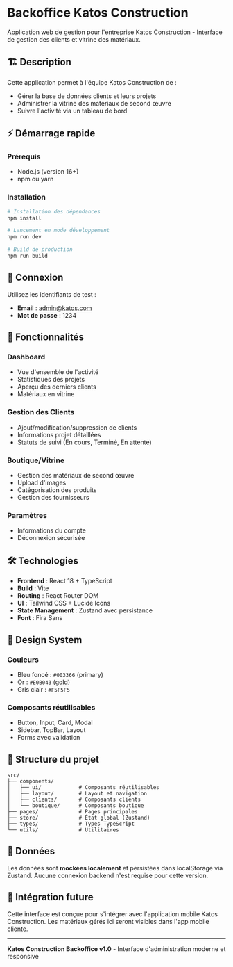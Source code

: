 # Backoffice Katos Construction

Application web de gestion pour l'entreprise Katos Construction - Interface de gestion des clients et vitrine des matériaux.

## 🏗️ Description

Cette application permet à l'équipe Katos Construction de :
- Gérer la base de données clients et leurs projets
- Administrer la vitrine des matériaux de second œuvre
- Suivre l'activité via un tableau de bord

## ⚡ Démarrage rapide

### Prérequis
- Node.js (version 16+)
- npm ou yarn

### Installation
```bash
# Installation des dépendances
npm install

# Lancement en mode développement
npm run dev

# Build de production
npm run build
```

## 🔑 Connexion

Utilisez les identifiants de test :
- **Email** : admin@katos.com
- **Mot de passe** : 1234

## 🚀 Fonctionnalités

### Dashboard
- Vue d'ensemble de l'activité
- Statistiques des projets
- Aperçu des derniers clients
- Matériaux en vitrine

### Gestion des Clients
- Ajout/modification/suppression de clients
- Informations projet détaillées
- Statuts de suivi (En cours, Terminé, En attente)

### Boutique/Vitrine
- Gestion des matériaux de second œuvre
- Upload d'images
- Catégorisation des produits
- Gestion des fournisseurs

### Paramètres
- Informations du compte
- Déconnexion sécurisée

## 🛠️ Technologies

- **Frontend** : React 18 + TypeScript
- **Build** : Vite
- **Routing** : React Router DOM
- **UI** : Tailwind CSS + Lucide Icons
- **State Management** : Zustand avec persistance
- **Font** : Fira Sans

## 🎨 Design System

### Couleurs
- Bleu foncé : `#003366` (primary)
- Or : `#E0B043` (gold)
- Gris clair : `#F5F5F5`

### Composants réutilisables
- Button, Input, Card, Modal
- Sidebar, TopBar, Layout
- Forms avec validation

## 📁 Structure du projet

```
src/
├── components/
│   ├── ui/            # Composants réutilisables
│   ├── layout/        # Layout et navigation
│   ├── clients/       # Composants clients
│   └── boutique/      # Composants boutique
├── pages/             # Pages principales
├── store/             # État global (Zustand)
├── types/             # Types TypeScript
└── utils/             # Utilitaires
```

## 💾 Données

Les données sont **mockées localement** et persistées dans localStorage via Zustand.
Aucune connexion backend n'est requise pour cette version.

## 🔗 Intégration future

Cette interface est conçue pour s'intégrer avec l'application mobile Katos Construction.
Les matériaux gérés ici seront visibles dans l'app mobile cliente.

---

**Katos Construction Backoffice v1.0** - Interface d'administration moderne et responsive